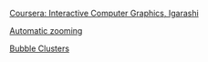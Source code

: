 

[Coursera: Interactive Computer Graphics, Igarashi](https://www.coursera.org/learn/interactive-computer-graphics)

[Automatic zooming](https://nrox.github.io/interactive-computer-graphics/src/01-automatic-zooming/auto-zoom.html)

[Bubble Clusters](https://nrox.github.io/interactive-computer-graphics/src/02-bubble-clusters/bubble-clusters.html)